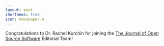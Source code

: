 ```yaml
---
layout: post
shortnews: true
icon: newspaper-o
---
```


Congratulations to Dr. Rachel Kurchin for joining the [The Journal of Open Source Software](https://joss.theoj.org/) Editorial Team!
